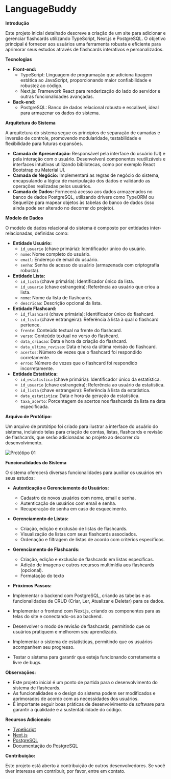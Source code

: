 # LanguageBuddy

**Introdução**

Este projeto inicial detalhado descreve a criação de um site para adicionar e gerenciar flashcards utilizando TypeScript, Next.js e PostgreSQL. O objetivo principal é fornecer aos usuários uma ferramenta robusta e eficiente para aprimorar seus estudos através de flashcards interativos e personalizados.

**Tecnologias**

* **Front-end:**
    * TypeScript: Linguagem de programação que adiciona tipagem estática ao JavaScript, proporcionando maior confiabilidade e robustez ao código.
    * Next.js: Framework React para renderização do lado do servidor e outras funcionalidades avançadas.
* **Back-end:**
    * PostgreSQL: Banco de dados relacional robusto e escalável, ideal para armazenar os dados do sistema.

**Arquitetura do Sistema**

A arquitetura do sistema segue os princípios de separação de camadas e inversão de controle, promovendo modularidade, testabilidade e flexibilidade para futuras expansões.

* **Camada de Apresentação:** Responsável pela interface do usuário (UI) e pela interação com o usuário. Desenvolverá componentes reutilizáveis e interfaces intuitivas utilizando bibliotecas, como por exemplo React Bootstrap ou Material UI.
* **Camada de Negócio:** Implementará as regras de negócio do sistema, encapsulando a lógica de manipulação dos dados e validando as operações realizadas pelos usuários.
* **Camada de Dados:** Fornecerá acesso aos dados armazenados no banco de dados PostgreSQL, utilizando drivers como TypeORM ou Sequelize para mapear objetos às tabelas do banco de dados (isso ainda pode ser alterado no decorrer do projeto).

**Modelo de Dados**

O modelo de dados relacional do sistema é composto por entidades inter-relacionadas, definidas como:

* **Entidade Usuário:**
    * `id_usuario` (chave primária): Identificador único do usuário.
    * `nome`: Nome completo do usuário.
    * `email`: Endereço de email do usuário.
    * `senha`: Senha de acesso do usuário (armazenada com criptografia robusta).
* **Entidade Lista:**
    * `id_lista` (chave primária): Identificador único da lista.
    * `id_usuario` (chave estrangeira): Referência ao usuário que criou a lista.
    * `nome`: Nome da lista de flashcards.
    * `descricao`: Descrição opcional da lista.
* **Entidade Flashcard:**
    * `id_flashcard` (chave primária): Identificador único do flashcard.
    * `id_lista` (chave estrangeira): Referência à lista à qual o flashcard pertence.
    * `frente`: Conteúdo textual na frente do flashcard.
    * `verso`: Conteúdo textual no verso do flashcard.
    * `data_criacao`: Data e hora da criação do flashcard.
    * `data_ultima_revisao`: Data e hora da última revisão do flashcard.
    * `acertos`: Número de vezes que o flashcard foi respondido corretamente.
    * `erros`: Número de vezes que o flashcard foi respondido incorretamente.
* **Entidade Estatística:**
    * `id_estatistica` (chave primária): Identificador único da estatística.
    * `id_usuario` (chave estrangeira): Referência ao usuário da estatística.
    * `id_lista` (chave estrangeira): Referência à lista da estatística.
    * `data_estatistica`: Data e hora da geração da estatística.
    * `taxa_acerto`: Porcentagem de acertos nos flashcards da lista na data especificada.

**Arquivo de Protótipo:**

Um arquivo de protótipo foi criado para ilustrar a interface do usuário do sistema, incluindo telas para criação de contas, listas, flashcards e revisão de flashcards, que serão adicionadas ao projeto ao decorrer do desenvolvimento.

![Protótipo 01](images/protótipo01.png)

**Funcionalidades do Sistema**

O sistema oferecerá diversas funcionalidades para auxiliar os usuários em seus estudos:

* **Autenticação e Gerenciamento de Usuários:**
    * Cadastro de novos usuários com nome, email e senha.
    * Autenticação de usuários com email e senha.
    * Recuperação de senha em caso de esquecimento.
* **Gerenciamento de Listas:**
    * Criação, edição e exclusão de listas de flashcards.
    * Visualização de listas com seus flashcards associados.
    * Ordenação e filtragem de listas de acordo com critérios específicos.
* **Gerenciamento de Flashcards:**
    * Criação, edição e exclusão de flashcards em listas específicas.
    * Adição de imagens e outros recursos multimídia aos flashcards (opcional).
    * Formatação do texto

* **Próximos Passos:**

* Implementar o backend com PostgreSQL, criando as tabelas e as funcionalidades de CRUD (Criar, Ler, Atualizar e Deletar) para os dados.
* Implementar o frontend com Next.js, criando os componentes para as telas do site e conectando-os ao backend.
* Desenvolver o modo de revisão de flashcards, permitindo que os usuários pratiquem e melhorem seu aprendizado.
* Implementar o sistema de estatísticas, permitindo que os usuários acompanhem seu progresso.
* Testar o sistema para garantir que esteja funcionando corretamente e livre de bugs.

**Observações:**

* Este projeto inicial é um ponto de partida para o desenvolvimento do sistema de flashcards.
* As funcionalidades e o design do sistema podem ser modificados e aprimorados de acordo com as necessidades dos usuários.
* É importante seguir boas práticas de desenvolvimento de software para garantir a qualidade e a sustentabilidade do código.

**Recursos Adicionais:**

* [TypeScript](https://www.typescriptlang.org/)
* [Next.js](https://nextjs.org/)
* [PostgreSQL](https://www.postgresql.org/)
* [Documentação do PostgreSQL](https://www.postgresql.org/docs/current/)

**Contribuição:**

Este projeto está aberto à contribuição de outros desenvolvedores. Se você tiver interesse em contribuir, por favor, entre em contato.
